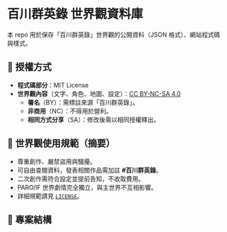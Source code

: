 # 百川群英錄 世界觀資料庫

本 repo 用於保存「百川群英錄」世界觀的公開資料（JSON 格式）、網站程式碼與樣式。

## 📖 授權方式
- **程式碼部分**：MIT License  
- **世界觀內容**（文字、角色、地圖、設定）：[CC BY-NC-SA 4.0](https://creativecommons.org/licenses/by-nc-sa/4.0/)  
  - **署名**（BY）：需標註來源「百川群英錄」。  
  - **非商用**（NC）：不得用於營利。  
  - **相同方式分享**（SA）：修改後需以相同授權釋出。  

## 📜 世界觀使用規範（摘要）
- 尊重創作、嚴禁盜用與騷擾。  
- 可自由查閱資料，發表相關作品需加註 **#百川群英錄**。  
- 二次創作需符合設定並提前告知，不收取費用。  
- PARO/IF 世界劇情完全獨立，與主世界不互相影響。  
- 詳細規範請見 [`LICENSE`](./LICENSE)。  

## 📂 專案結構
